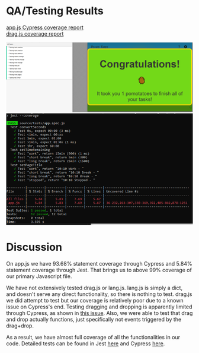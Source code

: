 # QA/Testing Results
[app.js Cypress coverage report](../../coverage/lcov-report/app.js.html)  
[drag.js coverage report](../../coverage/lcov-report/drag.js.html)  

![Cypress coverage report](./res.png)  
![Jest coverage report](./jest.png)  

# Discussion
On app.js we have 93.68% statement coverage through Cypress and 5.84% statement coverage through Jest. That brings us to above 99% coverage of our primary Javascript file.

We have not extensively tested drag.js or lang.js. lang.js is simply a dict, and doesn't serve any direct functionality, so there is nothing to test. drag.js we did attempt to test but our coverage is relatively poor due to a known issue on Cypress's end. Testing dragging and dropping is apparently limited through Cypress, as shown in [this issue](https://github.com/cypress-io/cypress/issues/845). Also, we were able to test that drag and drop actually functions, just specifically not events triggered by the drag+drop.

As a result, we have almost full coverage of all the functionalities in our code. Detailed tests can be found in Jest [here](../../source/tests/app.spec.js) and Cypress [here](../../cypress/integration/e2e.spec.js).

